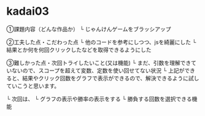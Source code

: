 # kadai03

①課題内容（どんな作品か）
└ じゃんけんゲームをブラッシアップ

②工夫した点・こだわった点
└ 他のコードを参考にしつつ、jsを綺麗にした
└ 結果とか何を何回クリックしたなどを取得できるようにした

③難しかった点・次回トライしたいこと(又は機能)
└ まだ、引数を理解できていないので、スコープを超えて変数、定数を使い回せてない状況
└ 上記ができると、結果やクリック回数をグラフで表示ができるので、解決できるように試していこうと思います。

└ 次回は、
    └ グラフの表示や勝率の表示をする
    └ 勝負する回数を選択できる機能  
